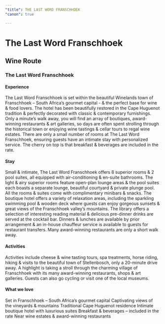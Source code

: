 ```yaml
---
"title": THE LAST WORD FRANSCHHOEK
"canon": true

---
```


# The Last Word Franschhoek
## Wine Route
### The Last Word Franschhoek

#### Experience
The Last Word Franschhoek is set within the beautiful Winelands town of Franschhoek – South Africa’s gourmet capital - &amp; the perfect base for wine &amp; food lovers.
The hotel has been beautifully restored in the Cape Huguenot tradition &amp; perfectly decorated with classic &amp; contemporary furnishings.
Only a minute’s walk away, you will find an array of boutiques, award-winning restaurants &amp; art galleries, so days are often spent strolling through the historical town or enjoying wine tastings &amp; cellar tours to regal wine estates.
There are only a small number of rooms at The Last Word Franschhoek, ensuring guests have an intimate stay with personalized service.  The cherry on top is that breakfast &amp; beverages are included in the rate.

#### Stay
Small &amp; intimate, The Last Word Franschhoek offers 8 superior rooms &amp; 2 pool suites, all equipped with air-conditioning &amp; en-suite bathrooms.
The light &amp; airy superior rooms feature open-plan lounge areas &amp; the pool suites each boasts a separate lounge, beautiful courtyard &amp; private plunge pool.  All the rooms &amp; suites come with complimentary minibars &amp; snacks.
The boutique hotel offers a variety of relaxation areas, including the sparkling swimming pool &amp; wooden deck where guests can enjoy gorgeous sunsets &amp; great views of the Franschhoek valley’s mountains.  The library offers a selection of interesting reading material &amp; delicious pre-dinner drinks are served at the cocktail bar.
Dinners &amp; lunches are available by prior arrangement &amp; an in-house chauffeur service is available to guests for restaurant transfers.  Many award-winning restaurants are only a short walk away.

#### Activities
Activities include cheese &amp; wine tasting tours, spa treatments, horse riding, hiking &amp; visits to the beautiful town of Stellenbosch, only a 20-minute drive away.  A highlight is taking a stroll through the charming village of Franschhoek with its many award-winning restaurants, shops &amp; art galleries.  Guests can also go cycling or visit one of the local museums.


#### What we love
Set in Franschhoek – South Africa’s gourmet capital
Captivating views of the vineyards &amp; mountains
Traditional Cape Huguenot residence
Intimate boutique hotel with luxurious suites 
Breakfast &amp; beverages – included in the rate
Near wine estates &amp; award-winning restaurants